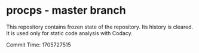 # procps - master branch

This repository contains frozen state of the repository.
Its history is cleared. It is used only for static code
analysis with Codacy.

Commit Time: 1705727515